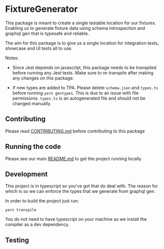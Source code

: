 # FixtureGenerator

This package is meant to create a single testable location for our fixtures. Enabling us to generate fixture data using schema introspection and graphql gen that is typesafe and reliable.

The aim for this package is to give us a single location for integration tests, showcase and UI tests all to use.

Notes: 
* Since Jest depends on javascript, this package needs to be transpiled before running any Jest tests. Make sure to re-transpile after making any changes on this package.

* If new types are added to TPA. Please delete `schema.json` and `types.ts` before running `yarn gentypes`. This is due to an issue with file permissions. `types.ts` is an autogenerated file and should not be changed manually.

## Contributing

Please read [CONTRIBUTING.md](./CONTRIBUTING.md) before contributing to this
package

## Running the code

Please see our main [README.md](../README.md) to get the project running locally

## Development

This project is in typescript so you've got that do deal with. The reason for which is so we can enforce the types that we generate from graphql gen.

In order to build the project just run:

```
yarn transpile
```

You do not need to have typescript on your machine as we install the compiler as a dev dependency.

## Testing
